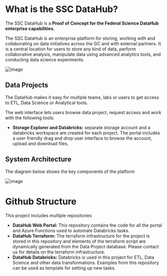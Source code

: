 
# What is the SSC DataHub?

The SSC DataHub is a **Proof of Concept for the Federal Science DataHub enterprise capabilities.**

The SSC DataHub is an enterprise platform for storing, working with and collaborating on data initiatives across the GC and with external partners. It is a central location for users to store any kind of data, perform collaborative analysis, manipulate data using advanced analytics tools, and conducting data science experiments.


![image](https://user-images.githubusercontent.com/99416857/153608163-8debe2cf-cc72-4c40-bb2a-456065ff3783.png)


## Data Projects

The DataHub makes it easy for multiple teams, labs or users to get access to ETL, Data Science or Analytical tools.

The web interface lets users browse data project, request access and work with the following tools:
- **Storage Explorer and Databricks:** separate storage account and a databricks workspace are created for each project. The portal includes a user friendly drag and drop user interface to browse the account, upload and download files. 

## System Architecture

The diagram below shows the key components of the platform

![image](https://user-images.githubusercontent.com/99416857/153606851-5cf7d092-8f62-46fb-8a02-26d032ed6f2e.png)


# Github Structure

This project includes multiple repositories
- **DataHub Web Portal:** This repository contains the code for all the portal and Azure Functions used to automate Databricks tasks.
- **DataHub Terraform:** The terraform infrastructure for the project is stored in this repository and elements of the terraform script are dynamically generated from the Data Project database. Please contact us for details on the terraform infrastructure.
- **DataHub Databricks:** Databricks is used in this project for ETL, Data Science and other data transformations. Examples from this repository can be used as template for setting up new tasks.




